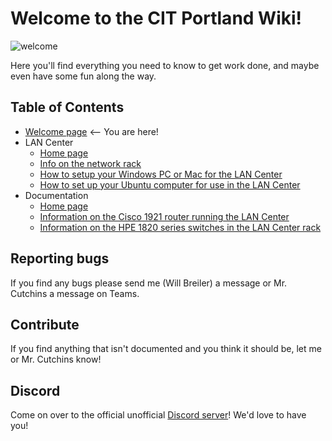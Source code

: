 # Welcome to the CIT Portland Wiki!

![welcome](https://media.giphy.com/media/kHs1lBhZWaK5rj7lt3/source.gif)

Here you'll find everything you need to know to get work done, and maybe even have some fun along the way.


## Table of Contents
- [Welcome page](#welcome.md) <-- You are here! 
- LAN Center
    * [Home page](#LAN%20Center/index.md)
    * [Info on the network rack](#LAN%20Center/network-rack.md)
    * [How to setup your Windows PC or Mac for the LAN Center](#LAN%20Center/setup-guide.md)
    * [How to set up your Ubuntu computer for use in the LAN Center](#LAN%20Center/ubuntu-install-guide.md)
- Documentation
    * [Home page](#Documentation/index.md)
    * [Information on the Cisco 1921 router running the LAN Center](#Documentation/cisco-1921.pdf)
    * [Information on the HPE 1820 series switches in the LAN Center rack](#Documentation/hpe-1820-series.pdf)

## Reporting bugs
If you find any bugs please send me (Will Breiler) a message or Mr. Cutchins a message on Teams.


## Contribute
If you find anything that isn't documented and you think it should be, let me or Mr. Cutchins know!


## Discord
Come on over to the official unofficial [Discord server](https://discord.gg/JW5DNSy9K7)! We'd love to have you!